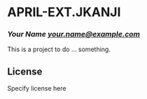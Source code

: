 # APRIL-EXT.JKANJI
### _Your Name <your.name@example.com>_

This is a project to do ... something.

## License

Specify license here

